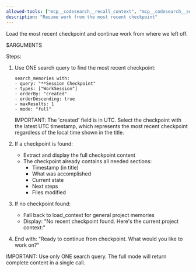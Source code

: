 ```yaml
---
allowed-tools: ["mcp__codesearch__recall_context", "mcp__codesearch__search_memories", "mcp__codesearch__load_context", "mcp__codesearch__unified_memory"]
description: "Resume work from the most recent checkpoint"
---
```


Load the most recent checkpoint and continue work from where we left off.

$ARGUMENTS

Steps:
1. Use ONE search query to find the most recent checkpoint:
   ```
   search_memories with:
   - query: "**Session Checkpoint"
   - types: ["WorkSession"] 
   - orderBy: "created"
   - orderDescending: true
   - maxResults: 1
   - mode: "full"
   ```
   
   IMPORTANT: The 'created' field is in UTC. Select the checkpoint with the latest UTC timestamp, 
   which represents the most recent checkpoint regardless of the local time shown in the title.

2. If a checkpoint is found:
   - Extract and display the full checkpoint content
   - The checkpoint already contains all needed sections:
     - Timestamp (in title)
     - What was accomplished
     - Current state
     - Next steps
     - Files modified

3. If no checkpoint found:
   - Fall back to load_context for general project memories
   - Display: "No recent checkpoint found. Here's the current project context:"

4. End with: "Ready to continue from checkpoint. What would you like to work on?"

IMPORTANT: Use only ONE search query. The full mode will return complete content in a single call.